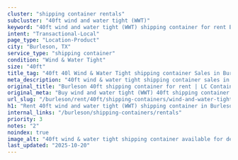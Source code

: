 ```yaml
---
cluster: "shipping container rentals"
subcluster: "40ft wind and water tight (WWT)"
keyword: "40ft wind and water tight (WWT) shipping container for rent Burleson, TX"
intent: "Transactional-Local"
page_type: "Location-Product"
city: "Burleson, TX"
service_type: "shipping container"
condition: "Wind & Water Tight"
size: "40ft"
title_tag: "40ft 40l Wind & Water Tight shipping container Sales in Burleson | LC Container"
meta_description: "40ft wind & water tight shipping container sales in Burleson. Fast delivery, competitive pricing. Serving shipping containers area. Quote ID: 5Q0. Call (214) 524-4168 for your free quote today."
original_title: "Burleson 40ft shipping container for rent | LC Container"
original_meta: "Buy wind and water tight (WWT) 40ft shipping container rent with local delivery in Burleson, TX. LC Container — local Since 2003. Request a fast quote today."
url_slug: "/burleson/rent/40ft/shipping-containers/wind-and-water-tight-wwt"
h1: "Rent 40ft wind and water tight (WWT) shipping container in Burleson"
internal_links: "/burleson/shipping-containers/rentals"
priority: 3
notes: "2"
noindex: true
image_alt: "40ft wind & water tight shipping container available for delivery in Burleson"
last_updated: "2025-10-20"
---
```


<!-- TODO: Add unique city/inventory copy, images, and internal links here. -->
